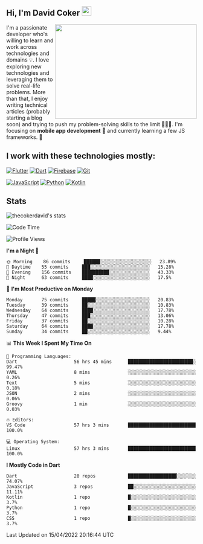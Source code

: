 ## Hi, I'm David Coker <img src="https://raw.githubusercontent.com/thecokerdavid/thecokerdavid/main/gifs/wave.gif" width="25px">
<img align="right" height="250" width="375" alt="" src="https://raw.githubusercontent.com/thecokerdavid/thecokerdavid/main/gifs/reminisce.gif" width="25px">

<p>I'm a passionate developer who's willing to learn and work across technologies and domains 💡. I love exploring new technologies and leveraging them to solve real-life problems. More than that, I enjoy writing technical articles (probably starting a blog soon) and trying to push my problem-solving skills to the limit  👨🏻‍💻. I'm focusing on <strong>mobile app development</strong> 📱 and currently learning a few JS frameworks. 🤪</p>

## I work with these technologies mostly:

[![Flutter](https://img.shields.io/badge/-Flutter-blue?style=for-the-badge&logo=flutter&logoColor=ffffff)](https://www.flutter.dev/)
[![Dart](https://img.shields.io/badge/-Dart-ffffff?style=for-the-badge&logo=dart&logoColor=blue)](https://www.dart.dev/)
[![Firebase](https://img.shields.io/badge/-Firebase-%23FBB741?style=for-the-badge&logo=firebase&logoColor=FBB741&labelColor=%23ffffff&color=%23FBB741)](https://www.firebase.google.com/)
[![Git](https://img.shields.io/badge/-Git-EB5C38?style=for-the-badge&logo=git&logoColor=%23ffffff)](https://git-scm.com/)

[![JavaScript](https://img.shields.io/badge/-JavaScript-F7DF1E?style=for-the-badge&logo=javascript&logoColor=000000&labelColor=F7DF1E&color=F7DF1E)](https://www.javascript.com/)
[![Python](https://img.shields.io/badge/-Python-yellow?style=for-the-badge&logo=python&logoColor=yellow&labelColor=blue&color=blue)](https://www.python.org/)
[![Kotlin](https://img.shields.io/badge/-Kotlin-7F52FF?style=for-the-badge&logo=Kotlin&logoColor=ffffff)](https://www.kotlinlang.com/)

## Stats

<p><img src="https://github-readme-stats.vercel.app/api?username=thecokerdavid&show_icons=true&hide_border=true&border_radius=10&theme=onedark" alt="thecokerdavid's stats" /></p>

<!--START_SECTION:waka-->
![Code Time](http://img.shields.io/badge/Code%20Time-345%20hrs%2030%20mins-blue)

![Profile Views](http://img.shields.io/badge/Profile%20Views-0-blue)

**I'm a Night 🦉** 

```text
🌞 Morning    86 commits     ██████░░░░░░░░░░░░░░░░░░░   23.89% 
🌆 Daytime    55 commits     ███░░░░░░░░░░░░░░░░░░░░░░   15.28% 
🌃 Evening    156 commits    ██████████░░░░░░░░░░░░░░░   43.33% 
🌙 Night      63 commits     ████░░░░░░░░░░░░░░░░░░░░░   17.5%

```
📅 **I'm Most Productive on Monday** 

```text
Monday       75 commits     █████░░░░░░░░░░░░░░░░░░░░   20.83% 
Tuesday      39 commits     ██░░░░░░░░░░░░░░░░░░░░░░░   10.83% 
Wednesday    64 commits     ████░░░░░░░░░░░░░░░░░░░░░   17.78% 
Thursday     47 commits     ███░░░░░░░░░░░░░░░░░░░░░░   13.06% 
Friday       37 commits     ██░░░░░░░░░░░░░░░░░░░░░░░   10.28% 
Saturday     64 commits     ████░░░░░░░░░░░░░░░░░░░░░   17.78% 
Sunday       34 commits     ██░░░░░░░░░░░░░░░░░░░░░░░   9.44%

```


📊 **This Week I Spent My Time On** 

```text
💬 Programming Languages: 
Dart                     56 hrs 45 mins      ████████████████████████░   99.47% 
YAML                     8 mins              ░░░░░░░░░░░░░░░░░░░░░░░░░   0.26% 
Text                     5 mins              ░░░░░░░░░░░░░░░░░░░░░░░░░   0.18% 
JSON                     2 mins              ░░░░░░░░░░░░░░░░░░░░░░░░░   0.06% 
Groovy                   1 min               ░░░░░░░░░░░░░░░░░░░░░░░░░   0.03%

🔥 Editors: 
VS Code                  57 hrs 3 mins       █████████████████████████   100.0%

💻 Operating System: 
Linux                    57 hrs 3 mins       █████████████████████████   100.0%

```

**I Mostly Code in Dart** 

```text
Dart                     20 repos            ██████████████████░░░░░░░   74.07% 
JavaScript               3 repos             ██░░░░░░░░░░░░░░░░░░░░░░░   11.11% 
Kotlin                   1 repo              █░░░░░░░░░░░░░░░░░░░░░░░░   3.7% 
Python                   1 repo              █░░░░░░░░░░░░░░░░░░░░░░░░   3.7% 
CSS                      1 repo              █░░░░░░░░░░░░░░░░░░░░░░░░   3.7%

```



 Last Updated on 15/04/2022 20:16:44 UTC
<!--END_SECTION:waka-->

<!-- ### Hi there 👋

<img align="center" src="/github-metrics.svg" alt="David Coker's Stats"> -->

<!-- ![David Coker's Most used languages](https://github-readme-stats.vercel.app/api/top-langs?username=thecokerdavid&layout=compact&show_icons=true&count_private=true&theme=gotham) -->
